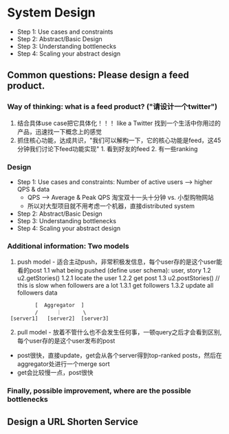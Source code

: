# System Design

* Step 1: Use cases and constraints
* Step 2: Abstract/Basic Design
* Step 3: Understanding bottlenecks
* Step 4: Scaling your abstract design

## Common questions: Please design a feed product.

### Way of thinking: what is a feed product? ("请设计一个twitter")
  1. 结合具体use case把它具体化！！！ like a Twitter 找到一个生活中你用过的产品，迅速找一下概念上的感觉
  2. 抓住核心功能，达成共识，"我们可以解构一下，它的核心功能是feed，这45分钟我们讨论下feed功能实现"
    1. 看到好友的feed
    2. 有一些ranking
### Design
  * Step 1: Use cases and constraints: Number of active users --> higher QPS & data
    * QPS --> Average & Peak QPS 淘宝双十一头十分钟 vs. 小型购物网站
    * 所以对大型项目就不用考虑一个机器，直接distributed system
  * Step 2: Abstract/Basic Design
  * Step 3: Understanding bottlenecks
  * Step 4: Scaling your abstract design

### Additional information: Two models
1. push model - 适合主动push，非常积极发信息，每个user存的是这个user能看的post
  1.1 what being pushed (define user schema): user, story
  1.2 u2.getStories()
    1.2.1 locate the user
    1.2.2 get post
  1.3 u2.postStories() // this is slow when followers are a lot
    1.3.1 get followers
    1.3.2 update all followers data

```text
         [  Aggregator  ]
         /      ｜       \
 [server1]   [server2]  [server3]
```

2. pull model - 放着不管什么也不会发生任何事，一顿query之后才会看到区别, 每个user存的是这个user发布的post
* post很快，直接update，get会从各个server得到top-ranked posts，然后在aggregator处进行一个merge sort
* get会比较慢一点，post很快

### Finally, possible improvement, where are the possible bottlenecks

## Design a URL Shorten Service

